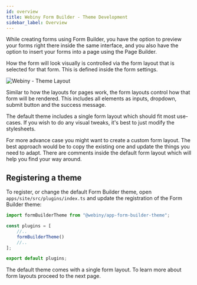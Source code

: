 ```yaml
---
id: overview
title: Webiny Form Builder - Theme Development
sidebar_label: Overview
---
```


While creating forms using Form Builder, you have the option to preview your forms right there inside the same interface, and you also have the option to insert your forms into a page using the Page Builder.

How the form will look visually is controlled via the form layout that is selected for that form. This is defined inside the form settings.

![Webiny - Theme Layout](/img/theme-development/webiny-theme-forms.gif)

Similar to how the layouts for pages work, the form layouts control how that form will be rendered. This includes all elements as inputs, dropdown, submit button and the success message.

The default theme includes a single form layout which should fit most use-cases. If you wish to do any visual tweaks, it's best to just modify the stylesheets.

For more advance case you might want to create a custom form layout. The best approach would be to copy the existing one and update the things you need to adapt. There are comments inside the default form layout which will help you find your way around.

## Registering a theme
To register, or change the default Form Builder theme, open `apps/site/src/plugins/index.ts` and update the registration of the Form Builder theme:

```js
import formBuilderTheme from "@webiny/app-form-builder-theme";

const plugins = [
    //..
    formBuilderTheme()
    //..
];

export default plugins;
```

The default theme comes with a single form layout. To learn more about form layouts proceed to the next page.

